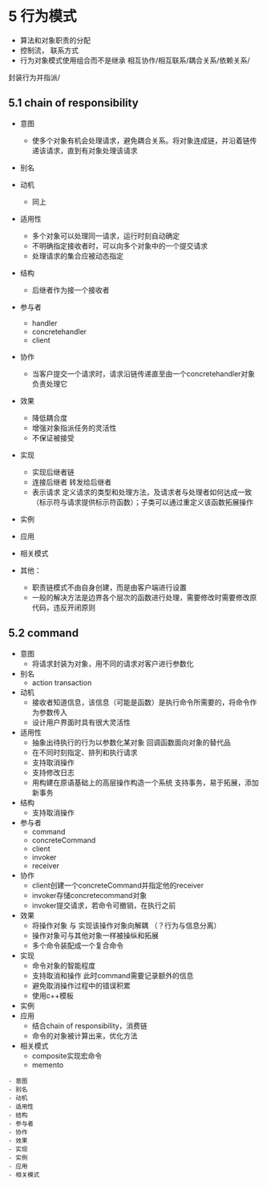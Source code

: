 # 5 行为模式

- 算法和对象职责的分配
- 控制流， 联系方式
- 行为对象模式使用组合而不是继承 相互协作/相互联系/耦合关系/依赖关系/

封装行为并指派/





## 5.1 chain of responsibility 

- 意图
  - 使多个对象有机会处理请求，避免耦合关系。将对象连成链，并沿着链传递该请求，直到有对象处理该请求
- 别名
- 动机
  - 同上
- 适用性
  - 多个对象可以处理同一请求，运行时刻自动确定
  - 不明确指定接收者时，可以向多个对象中的一个提交请求
  - 处理请求的集合应被动态指定
- 结构
  - 后继者作为接一个接收者
- 参与者
  - handler
  - concretehandler
  - client 
- 协作
  - 当客户提交一个请求时，请求沿链传递直至由一个concretehandler对象负责处理它
- 效果
  - 降低耦合度
  - 增强对象指派任务的灵活性
  - 不保证被接受
- 实现
  - 实现后继者链  
  - 连接后继者 转发给后继者 
  - 表示请求 定义请求的类型和处理方法，及请求者与处理者如何达成一致 （标示符与请求提供标示符函数）；子类可以通过重定义该函数拓展操作
- 实例
- 应用
- 相关模式

- 其他：

  - 职责链模式不由自身创建，而是由客户端进行设置
  - 一般的解决方法是边界各个层次的函数进行处理，需要修改时需要修改原代码，违反开闭原则

  

## 5.2 command 

- 意图
  - 将请求封装为对象，用不同的请求对客户进行参数化
- 别名
  - action transaction
- 动机
  - 接收者知道信息，该信息（可能是函数）是执行命令所需要的，将命令作为参数传入
  - 设计用户界面时具有很大灵活性
- 适用性
  - 抽象出待执行的行为以参数化某对象 回调函数面向对象的替代品
  - 在不同时刻指定、排列和执行请求
  - 支持取消操作
  - 支持修改日志
  - 用构建在原语基础上的高层操作构造一个系统   支持事务，易于拓展，添加新事务
- 结构
  - 支持取消操作
- 参与者
  - command 
  - concreteCommand
  - client
  - invoker
  - receiver
- 协作
  - client创建一个concreteCommand并指定他的receiver
  - invoker存储concretecommand对象
  - invoker提交请求，若命令可撤销，在执行之前
- 效果
  - 将操作对象 与 实现该操作对象向解耦   （？行为与信息分离）
  - 操作对象可与其他对象一样被操纵和拓展
  - 多个命令装配成一个复合命令
- 实现
  - 命令对象的智能程度 
  - 支持取消和操作  此时command需要记录额外的信息
  - 避免取消操作过程中的错误积累
  - 使用c++模板
- 实例
- 应用
  - 结合chain of responsibility，消费链
  - 命令的对象被计算出来，优化方法
- 相关模式
  - composite实现宏命令
  - memento 





```
- 意图
- 别名
- 动机
- 适用性
- 结构
- 参与者
- 协作
- 效果
- 实现
- 实例
- 应用
- 相关模式
```

